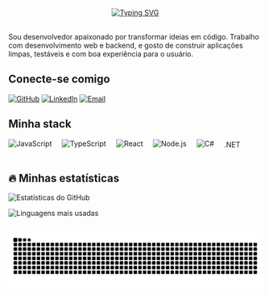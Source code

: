 <div align="center">
	<a href="https://git.io/typing-svg">
		<img src="https://readme-typing-svg.demolab.com?font=Fira+Code&weight=500&size=28&pause=1000&color=39d353&center=true&vCenter=true&random=false&width=700&lines=Ol%C3%A1,+bem-vindo+ao+meu+perfil!" alt="Typing SVG">
	</a>
</div>


<br>

Sou desenvolvedor apaixonado por transformar ideias em código. Trabalho com desenvolvimento web e backend, e gosto de construir aplicações limpas, testáveis e com boa experiência para o usuário.

<h2 align="left">Conecte-se comigo</h2>


[![GitHub](https://img.shields.io/badge/GitHub-WedsonTavares-black?logo=github)](https://github.com/WedsonTavares)
[![LinkedIn](https://img.shields.io/badge/LinkedIn-WedsonTavares-0A66C2?logo=linkedin&logoColor=white)](https://www.linkedin.com/in/wedsontavares/)
[![Email](https://img.shields.io/badge/Email-wedson.sobral%40gmail.com-D14836?logo=gmail&logoColor=white)](mailto:wedson.sobral@gmail.com)

<!-- Adicione seu LinkedIn, email ou site aqui quando quiser -->

<h2 align="left">Minha stack</h2>

<div align="left">
	<img src="https://cdn.jsdelivr.net/gh/devicons/devicon/icons/javascript/javascript-plain.svg" height="40" alt="JavaScript" />
	<img width="12" />
	<img src="https://cdn.jsdelivr.net/gh/devicons/devicon/icons/typescript/typescript-plain.svg" height="40" alt="TypeScript" />
	<img width="12" />
	<img src="https://cdn.jsdelivr.net/gh/devicons/devicon/icons/react/react-original.svg" height="40" alt="React" />
	<img width="12" />
	<img src="https://cdn.jsdelivr.net/gh/devicons/devicon/icons/nodejs/nodejs-plain.svg" height="40" alt="Node.js" />
	<img width="12" />
	<img src="https://cdn.jsdelivr.net/gh/devicons/devicon/icons/csharp/csharp-original.svg" height="40" alt="C#" />
	<img width="12" />
	<span style="vertical-align: middle; font-size:14px;">.NET</span>
</div>

<br>

<h2 align="left">🔥 Minhas estatísticas</h2>

![Estatísticas do GitHub](https://github-readme-stats.vercel.app/api?username=WedsonTavares&show_icons=true&hide_title=true&hide_rank=true&count_private=true&locale=pt-br&bg_color=000000&title_color=39d353&text_color=39d353&icon_color=39d353)

![Linguagens mais usadas](https://github-readme-stats.vercel.app/api/top-langs?username=WedsonTavares&langs_count=10&layout=compact&locale=pt-br&bg_color=000000&title_color=39d353&text_color=39d353&icon_color=39d353)

<br>

<picture align="center">
	<source media="(prefers-color-scheme: dark)" srcset="https://raw.githubusercontent.com/WedsonTavares/WedsonTavares/output/github-contribution-grid-snake-dark.svg">
	<source media="(prefers-color-scheme: light)" srcset="https://raw.githubusercontent.com/WedsonTavares/WedsonTavares/output/github-contribution-grid-snake.svg">
	<img align="center" alt="github contribution grid snake animation" src="https://raw.githubusercontent.com/WedsonTavares/WedsonTavares/output/github-contribution-grid-snake.svg">
</picture>
